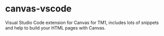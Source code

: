 # canvas-vscode
Visual Studio Code extension for Canvas for TM1, includes lots of snippets and help to build your HTML pages with Canvas.
